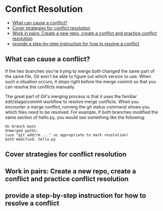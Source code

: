 # Confict Resolution
- [What can cause a conflict? ](#what-can-cause-a-conflict)
- [Cover strategies for conflict resolution](#cover-strategies-for-conflict-resolution)
- [Work in pairs: Create a new repo, create a conflict and practice conflict resolution](#work-in-pairs-create-a-new-repo-create-a-conflict-and-practice-conflict-resolution)
- [provide a step-by-step instruction for how to resolve a conflict](#provide-a-step-by-step-instruction-for-how-to-resolve-a-conflict)

## What can cause a conflict? 
If the two branches you're trying to merge both changed the same part of the same file, Git won't be able to figure out which version to use. When such a situation occurs, it stops right before the merge commit so that you can resolve the conflicts manually.

The great part of Git's merging process is that it uses the familiar edit/stage/commit workflow to resolve merge conflicts. When you encounter a merge conflict, running the git status command shows you which files need to be resolved. For example, if both branches modified the same section of hello.py, you would see something like the following:
```
On branch main
Unmerged paths:
(use "git add/rm ..." as appropriate to mark resolution)
both modified: hello.py
```

## Cover strategies for conflict resolution
## Work in pairs: Create a new repo, create a conflict and practice conflict resolution
## provide a step-by-step instruction for how to resolve a conflict